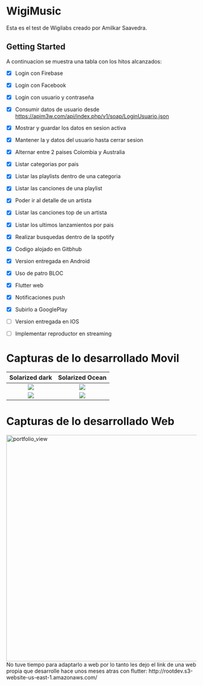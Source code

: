 # WigiMusic

Esta es el test de Wigilabs creado por Amilkar Saavedra.

## Getting Started

A continuacion se muestra una tabla con los hitos alcanzados:

- [x] Login con Firebase
- [x] Login con Facebook
- [x] Login con usuario y contraseña
- [x] Consumir datos de usuario desde https://apim3w.com/api/index.php/v1/soap/LoginUsuario.json
- [x] Mostrar y guardar los datos en sesion activa
- [x] Mantener la  y datos del usuario hasta cerrar sesion
- [x] Alternar entre 2 paises Colombia y Australia
- [x] Listar categorias por pais
- [x] Listar las playlists dentro de una categoria
- [x] Listar las canciones de una playlist
- [x] Poder ir al detalle de un artista
- [x] Listar las canciones top de un artista
- [x] Listar los ultimos lanzamientos por pais
- [x] Realizar busquedas dentro de la spotify
- [x] Codigo alojado en Gitbhub
- [x] Version entregada en Android
- [x] Uso de patro BLOC
- [x] Flutter web
- [x] Notificaciones push
- [x] Subirlo a GooglePlay
- [ ] Version entregada en IOS
- [ ] Implementar reproductor en streaming


# Capturas de lo desarrollado Movil

Solarized dark             |  Solarized Ocean
:-------------------------:|:-------------------------:
![](https://wigimusic.s3.amazonaws.com/Screenshot_1641479080.png)  |  ![](https://wigimusic.s3.amazonaws.com/Screenshot_1641477918.png)
![](https://wigimusic.s3.amazonaws.com/Screenshot_1641493095.png)  |  ![](https://wigimusic.s3.amazonaws.com/Screenshot_1641477926.png)


# Capturas de lo desarrollado Web

 <img width="600" alt="portfolio_view" src="https://wigimusic.s3.amazonaws.com/web.png">
No tuve tiempo para adaptarlo a web por lo tanto les dejo el link de una web propia que desarrolle hace unos meses atras con flutter: http://rootdev.s3-website-us-east-1.amazonaws.com/



